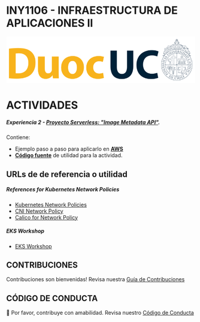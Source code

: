 # INY1106 - INFRAESTRUCTURA DE APLICACIONES II

<p align="left" style="text-align:left;">
  <a href="https://www.duoc.cl/">
    <img alt="Github Universe" src="img/logo.png" width="1040"/>
  </a>
</p>


# ACTIVIDADES

##### Experiencia 2 - [**Proyecto Serverless: "Image Metadata API"**](./image_metadata_api/1_actividad_image_metadata_api.md). 

Contiene:
- Ejemplo paso a paso para aplicarlo en [**AWS**](./image_metadata_api/2_image_metadata_api_aws.md)
- [**Código fuente**](./image_metadata_api) de utilidad para la actividad.

<!-- # NOMBRE DE ACTIVIDAD

Calico for NetworkPolicy

## ANTECEDENTES GENERALES

By default, Kubernetes allows all pods to freely communicate with each other with no restrictions. Kubernetes Network Policies enable you to define and enforce rules on the flow of traffic between pods, namespaces, and IP blocks (CIDR ranges). They act as a virtual firewall, allowing you to segment and secure your cluster by specifying ingress (incoming) and egress (outgoing) network traffic rules based on various criteria such as pod labels, namespaces, IP addresses, and ports.

## REQUERIMIENTOS PARA ESTA ACTIVIDAD

Para el desarrollo de esta actividad se requiere de un Kubernetes Cluster

## DESARROLLO DE ACTIVIDAD

Esta actividad consiste en usar la política de red de Kubernetes para restringir el tráfico de red que entra y sale de su Pods. -->

## URLs de de referencia o utilidad

##### References for Kubernetes Network Policies

- [Kubernetes Network Policies](https://kubernetes.io/docs/concepts/services-networking/network-policies/)
- [CNI Network Policy](https://docs.aws.amazon.com/es_es/eks/latest/userguide/cni-network-policy.html)
- [Calico for Network Policy](https://kubernetes.io/docs/tasks/administer-cluster/network-policy-provider/calico-network-policy/)

##### EKS Workshop

- [EKS Workshop](https://www.eksworkshop.com/)

## CONTRIBUCIONES

Contribuciones son bienvenidas! Revisa nuestra [Guía de Contribuciones](./docs/CONTRIBUTING.md)

## CÓDIGO DE CONDUCTA

👋 Por favor, contribuye con amabilidad. Revisa nuestro [Código de Conducta](./docs/CODE_OF_CONDUCT.md)
